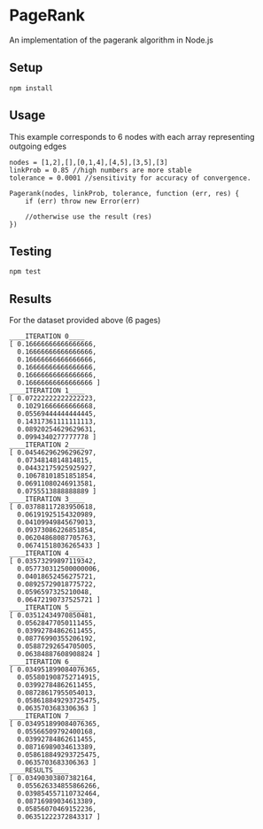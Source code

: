 PageRank
========

An implementation of the pagerank algorithm in Node.js

Setup
---

    npm install

Usage
---
This example corresponds to 6 nodes with each array representing outgoing edges

    nodes = [1,2],[],[0,1,4],[4,5],[3,5],[3]
    linkProb = 0.85 //high numbers are more stable
    tolerance = 0.0001 //sensitivity for accuracy of convergence. 
    
    Pagerank(nodes, linkProb, tolerance, function (err, res) {
        if (err) throw new Error(err)
        
        //otherwise use the result (res)
    })
    
    
Testing
---
    npm test

Results
---

For the dataset provided above (6 pages)

    ____ITERATION 0____
    [ 0.16666666666666666,
      0.16666666666666666,
      0.16666666666666666,
      0.16666666666666666,
      0.16666666666666666,
      0.16666666666666666 ]
    ____ITERATION 1____
    [ 0.07222222222222223,
      0.10291666666666668,
      0.05569444444444445,
      0.14317361111111113,
      0.08920254629629631,
      0.0994340277777778 ]
    ____ITERATION 2____
    [ 0.04546296296296297,
      0.0734814814814815,
      0.04432175925925927,
      0.10678101851851854,
      0.06911080246913581,
      0.0755513888888889 ]
    ____ITERATION 3____
    [ 0.03788117283950618,
      0.06191925154320989,
      0.04109949845679013,
      0.09373086226851854,
      0.06204868087705763,
      0.06741518036265433 ]
    ____ITERATION 4____
    [ 0.03573299897119342,
      0.057730312500000006,
      0.04018652456275721,
      0.08925729018775722,
      0.0596597325210048,
      0.06472190737525721 ]
    ____ITERATION 5____
    [ 0.03512434970850481,
      0.05628477050111455,
      0.03992784862611455,
      0.08776990355206192,
      0.05887292654705005,
      0.06384887608908824 ]
    ____ITERATION 6____
    [ 0.034951899084076365,
      0.055801908752714915,
      0.03992784862611455,
      0.08728617955054013,
      0.058618849293725475,
      0.0635703683306363 ]
    ____ITERATION 7____
    [ 0.034951899084076365,
      0.05566509792400168,
      0.03992784862611455,
      0.08716989034613389,
      0.058618849293725475,
      0.0635703683306363 ]
    ____RESULTS____
    [ 0.03490303807382164,
      0.055626334855866266,
      0.039854557110732464,
      0.08716989034613389,
      0.05856070469152236,
      0.06351222372843317 ]
